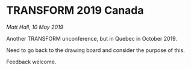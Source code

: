 # TRANSFORM 2019 Canada

_Matt Hall, 10 May 2019_

Another TRANSFORM unconference, but in Quebec in October 2019.

Need to go back to the drawing board and consider the purpose of this.

Feedback welcome.
